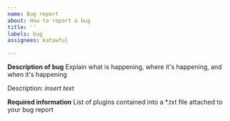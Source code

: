 ```yaml
---
name: Bug report
about: How to report a bug
title: ''
labels: bug
assignees: katawful

---
```


**Description of bug**
Explain what is happening, where it's happening, and when it's happening

Description: *insert text*

**Required information**
List of plugins contained into a *.txt file attached to your bug report
